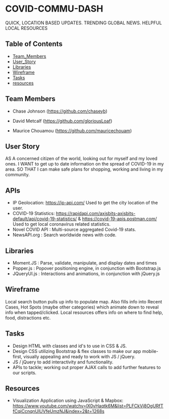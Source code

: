 # COVID-COMMU-DASH #

QUICK, LOCATION BASED UPDATES.
TRENDING GLOBAL NEWS.
HELPFUL LOCAL RESOURCES

## Table of Contents ##
- [Team_Members](#Team_Members)
- [User_Story](#User_Story)
- [Libraries](#Libraries)
- [Wireframe](#Wireframe)
- [Tasks](#Tasks)
- [resources](#Resources)


## Team Members ##

* Chase Johnson (https://github.com/chaseyb) 

* David Metcalf (https://github.com/gloriousLoaf) 

* Maurice Chouamou (https://github.com/mauricechouam)

## User Story ##

AS A concerned citizen of the world, looking out for myself and my loved ones.
I WANT to get up to date information on the spread of COVID-19 in my area.
SO THAT I can make safe plans for shopping, working and living in my community.

## APIs

- IP Geolocation: https://ip-api.com/ Used to get the city location of the user.
- COVID-19 Statistics: https://rapidapi.com/axisbits-axisbits-default/api/covid-19-statistics/ & https://covid-19-apis.postman.com/ Used to get local coronavirus related statistics.
- Novel COVID API : Multi-source aggregated Covid-19 stats.
- NewsAPI.org : Search worldwide news with code.

## Libraries
- Moment.JS :  Parse, validate, manipulate, and display dates and times
- Popper.js :  Popover positioning engine, in conjunction with Bootstrap.js
- JQueryUI.js : Interactions and animations, in conjunction with jQuery.js


## Wireframe ##

Local search button pulls up info to populate map. Also fills info into Recent Cases, Hot Spots (maybe other categories) which animate down to reveal info when tapped/clicked. Local resources offers info on where to find help, food, distractions etc.

## Tasks ##

* Design HTML with classes and id's to use in CSS & JS.
* Design CSS utilizing Bootstrap & flex classes to make our app mobile-first, visually appealing and ready to work with JS / jQuery.
* JS / jQuery to add interactivity and functionality.
* APIs to tackle; working out proper AJAX calls to add further features to our scripts.

## Resources ##
-  Visualization Application using JavaScript & Mapbox: https://www.youtube.com/watchv=lX0vHaqtk6M&list=PLFCkVj8OgURfTfCqiCcnqnUlUVfeUmzNJ&index=2&t=1268s



